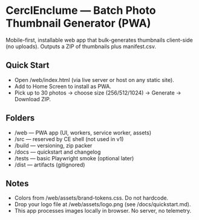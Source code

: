 # CerclEnclume — Batch Photo Thumbnail Generator (PWA)
Mobile-first, installable web app that bulk-generates thumbnails client-side (no uploads). Outputs a ZIP of thumbnails plus manifest.csv.

## Quick Start
- Open /web/index.html (via live server or host on any static site).
- Add to Home Screen to install as PWA.
- Pick up to 30 photos → choose size (256/512/1024) → Generate → Download ZIP.

## Folders
- /web — PWA app (UI, workers, service worker, assets)
- /src — reserved by CE shell (not used in v1)
- /build — versioning, zip packer
- /docs — quickstart and changelog
- /tests — basic Playwright smoke (optional later)
- /dist — artifacts (gitignored)

## Notes
- Colors from /web/assets/brand-tokens.css. Do not hardcode.
- Drop your logo file at /web/assets/logo.png (see /docs/quickstart.md).
- This app processes images locally in browser. No server, no telemetry.
